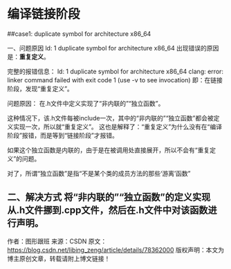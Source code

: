 # 编译链接阶段 

##case1: duplicate symbol for architecture x86_64

一、问题原因
ld: 1 duplicate symbol for architecture x86_64 
出现错误的原因是：**重复定义**。

完整的报错信息： 
ld: 1 duplicate symbol for architecture x86_64 
clang: error: linker command failed with exit code 1 (use -v to see invocation) 
即：在链接阶段，发现“重复定义”。

问题原因： 
在.h文件中定义实现了“非内联的”“独立函数”。

这种情况下，该.h文件每被include一次，其中的“非内联的”“独立函数”都会被定义实现一次，所以就“重复定义”。 
这也是解释了：“重复定义”为什么没有在“编译阶段”报错，而是等到“链接阶段”才报错。

如果这个独立函数是内联的，由于是在被调用处直接展开，所以不会有“重复定义”的问题。

对了，所谓“独立函数”是指“不是某个类的成员方法的那些‘游离’函数”

二、解决方式
将“非内联的”“独立函数”的定义实现从.h文件挪到.cpp文件，然后在.h文件中对该函数进行声明。
--------------------- 
作者：图形跟班 
来源：CSDN 
原文：https://blog.csdn.net/libing_zeng/article/details/78362000 
版权声明：本文为博主原创文章，转载请附上博文链接！